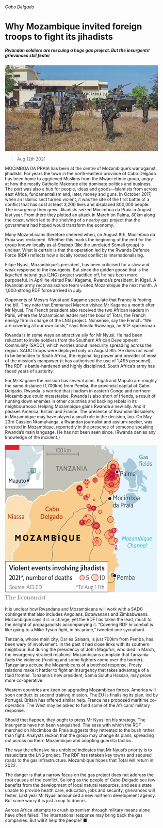 ###### Cabo Delgado

# Why Mozambique invited foreign troops to fight its jihadists 

##### Rwandan soldiers are rescuing a huge gas project. But the insurgents’ grievances still fester 

![image](images/20210814_MAP003_0.jpg) 

> Aug 12th 2021 

MOCíMBOA DA PRAIA has been at the centre of Mozambique’s war against jihadists. For years the town in the north-eastern province of Cabo Delgado has been home to aggrieved Muslims from the Mwani ethnic group, angry at how the mostly Catholic Makonde elite dominate politics and business. The port was also a hub for people, ideas and goods—Islamists from across east Africa, fundamentalism and, later, money and guns. In October 2017, when an Islamic sect turned violent, it was the site of the first battle of a conflict that has cost at least 3,200 lives and displaced 800,000 people. The insurgency then grew. Jihadists seized Mocímboa da Praia in August last year. From there they plotted an attack in March on Palma, 80km along the coast, which led to the shelving of a nearby gas project that the government had hoped would transform the economy.

Many Mozambicans therefore cheered when, on August 8th, Mocímboa da Praia was reclaimed. Whether this marks the beginning of the end for the group known locally as al-Shabab (like the unrelated Somali group) is unclear. What is certain is that the operation led by the Rwanda Defence Force (RDF) reflects how a locally rooted conflict is internationalising.


Filipe Nyusi, Mozambique’s president, has been criticised for a slow and weak response to the insurgents. But since the golden goose that is the liquefied natural gas (LNG) project waddled off, he has been more purposeful. In April he visited Paul Kagame, Rwanda’s president, in Kigali. A Rwandan army reconnaissance team visited Mozambique the next month. A 1,000-strong RDF force arrived in July.

Opponents of Messrs Nyusi and Kagame speculate that France is footing the bill. They note that Emmanuel Macron visited Mr Kagame a month after Mr Nyusi. The French president also received the two African leaders in Paris, where the Mozambican leader met the boss of Total, the French energy firm in charge of the LNG project. Nonsense, say the French. “We are covering all our own costs,” says Ronald Rwivanga, an RDF spokesman.

Rwanda is in some ways an attractive ally for Mr Nyusi. He had been reluctant to invite soldiers from the Southern African Development Community (SADC), which worries about insecurity spreading across the region. SADC troops were deployed only on August 9th. He does not want to be beholden to South Africa, the regional big power and provider of most of the mission’s manpower (it has authorised the use of 1,495 personnel). The RDF is battle-hardened and highly disciplined. South Africa’s army has faced years of austerity.

For Mr Kagame the mission has several aims. Kigali and Maputo are roughly the same distance (1,700km) from Pemba, the provincial capital of Cabo Delgado. Rwanda is worried that jihadism in eastern Congo and northern Mozambique could metastasise. Rwanda is also short of friends, a result of hunting down enemies in other countries and backing rebels in its neighbourhood. Helping Mozambique gains Rwanda a new ally. And it pleases America, Britain and France. The presence of Rwandan dissidents in Mozambique may have played a small role in the decision, too. On May 23rd Cassien Ntamuhanga, a Rwandan journalist and asylum-seeker, was arrested in Mozambique, reportedly in the presence of someone speaking Rwanda’s main language. He has not been seen since. (Rwanda denies any knowledge of the incident.)

![image](images/20210814_MAM900.png) 


It is unclear how Rwandans and Mozambicans will work with a SADC contingent that also includes Angolans, Botswanans and Zimbabweans. Mozambique says it is in charge, yet the RDF has taken the lead, much to the delight of propagandists accompanying it. “Covering RDF in combat is like going to a Mike Tyson fight, in his prime,” tweeted one sycophant.

Tanzania, whose main city, Dar es Salaam, is just 700km from Pemba, has been wary of involvement. In the past it had close links with its southern neighbour. But during the presidency of John Magufuli, who died in March, the insurgency strained relations. Mozambicans complain that Tanzania fuels the violence (funding and some fighters come over the border). Tanzanians accuse the Mozambicans of a botched response. Frosty relations make it harder to fight an insurgency that takes advantage of a fluid frontier. Tanzania’s new president, Samia Suluhu Hassan, may prove more co-operative.

Western countries are keen on upgrading Mozambican forces. America will soon conduct its second training mission. The EU is finalising its plan, led by Portugal. Britain has offered similar help. France has proposed maritime co-operation. The West may be asked to fund some of the Africans’ military response.

Should that happen, they ought to press Mr Nyusi on his strategy. The insurgents have not been vanquished. The ease with which the RDF marched on Mocímboa da Praia suggests they retreated to the bush rather than fight. Analysts reckon that the group may change its plans, spreading out across northern Mozambique and adopting guerrilla tactics.

The way the offensive has unfolded indicates that Mr Nyusi’s priority is to resuscitate the LNG project. The RDF has retaken key towns and secured roads to the gas infrastructure. Mozambique hopes that Total will return in 2022.

The danger is that a narrow focus on the gas project does not address the root causes of the conflict. So long as the people of Cabo Delgado see few benefits from the development of local natural resources, and see a state unable to provide health care, education, jobs and security, grievances will fester. Last year Mr Nyusi announced a new northern development agency. But some worry it is just a sop to donors.

Across Africa attempts to crush extremism through military means alone have often failed. The international response may bring back the gas companies. But will it help the people? ■

